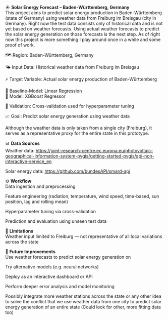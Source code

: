 ☀️ **Solar Energy Forecast – Baden-Württemberg, Germany**  
This project aims to predict solar energy production in Baden-Württemberg (state of Germany) using weather data from Freiburg im Breisgau (city in Germany). Right now the test data consists only of historical data and is not yet based on weather forecasts. Using actual weather forecasts to predict the solar energy generation on those forecasts is the next step. As of right now this project is more something I play around once in a while and some proof of work.

🗺️ Region: Baden-Württemberg, Germany

🌤️ Input Data: Historical weather data from Freiburg im Breisgau

⚡ Target Variable: Actual solar energy production of Baden-Württemberg

🤖 Baseline-Model: Linear Regression  
🤖 Model: XGBoost Regressor

🧪 Validation: Cross-validation used for hyperparameter tuning

📈 Goal: Predict solar energy generation using weather data

Although the weather data is only taken from a single city (Freiburg), it serves as a representative proxy for the entire state in this prototype.

📊 **Data Sources**  
Weather data: https://joint-research-centre.ec.europa.eu/photovoltaic-geographical-information-system-pvgis/getting-started-pvgis/api-non-interactive-service_en

Solar energy data: https://github.com/bundesAPI/smard-api

⚙️ **Workflow**  
Data ingestion and preprocessing

Feature engineering (radiation, temperature, wind speed, time-based, sun position, lag and rolling mean)

Hyperparameter tuning via cross-validation

Prediction and evaluation using unseen test data

🚧 **Limitations**  
Weather input limited to Freiburg — not representative of all local variations across the state

🧠 **Future Improvements**  
Use weather forecasts to predict solar energy generation on

Try alternative models (e.g. neural networks)

Deploy as an interactive dashboard or API

Perform deeper error analysis and model monitoring

Possibly integrate more weather stations across the state
or any other idea to solve the conflict that we use weather data
from one city to predict solar energy generation of an entire state
(Could look for other, more fitting data too)
